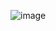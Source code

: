 ![image](https://github.com/VidyaSurendra8235/Alteryx-Challenges-My-Solutions/assets/107226432/69fd4c37-ba67-493b-8534-f1e638deaf93)
